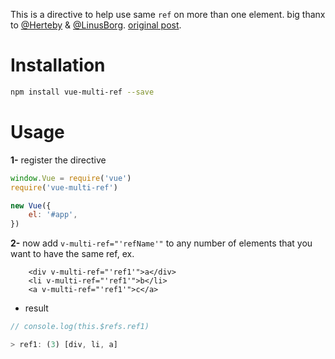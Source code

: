This is a directive to help use same `ref` on more than one element.
big thanx to [@Herteby](https://github.com/herteby) & [@LinusBorg](https://github.com/LinusBorg).
[original post](https://forum.vuejs.org/t/how-to-use-the-same-ref-for-more-than-one-item/22481).

# Installation

```bash
npm install vue-multi-ref --save
```

# Usage

**1-** register the directive

```js
window.Vue = require('vue')
require('vue-multi-ref')

new Vue({
    el: '#app',
})
```

**2-** now add `v-multi-ref="'refName'"` to any number of elements that you want to have the same ref, ex.

```vue
    <div v-multi-ref="'ref1'">a</div>
    <li v-multi-ref="'ref1'">b</li>
    <a v-multi-ref="'ref1'">c</a>
```

- result
```js
// console.log(this.$refs.ref1)

> ref1: (3) [div, li, a]
```
